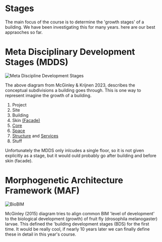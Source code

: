 # Stages

The main focus of the course is to determine the 'growth stages' of a building. We have been investigating this for many years. here are our best appraoches so far.

# Meta Disciplinary Development Stages (MDDS)
![Meta Discipline Development Stages](/Agile/img/MetaDisciplinaryDevelopment.png)

The above diagram from McGinley & Krijnen 2023, describes the conceptual subdivisions a building goes through. This is one way to represent imagine the growth of a building.

1. Project
2. Site
3. Building
4. Skin [(Facade)]
5. [Core]
6. [Space]
7. [Structure] and [Services]
8. Stuff

Unfortunately the MDDS only inlcudes a single floor, so it is not given explicitly as a stage, but it would ould probably go after building and before skin (facade).

# Morphogenetic Architecture Framework (MAF)
![BioBIM](/Agile/img/MorphogeneticArchitectureFramework.png)

McGinley (2015) diagram tries to align common BIM 'level of development' to the biological development (growth) of fruit fly (drosophila melanogaster) larvae. This defined the 'building development stages (BDS) for the first time. It would be really cool, if nearly 10 years later we can finally define these in detail in this year's course.


[Core]: /Systems/Core.md
[(Facade)]: /Systems/Facade.md
[Space]: /Systems/Space.md
[Structure]: /Systems/Structure.md
[Services]: /Agile/Systems/Services.md
